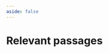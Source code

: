 ```yaml
---
aside: false
---
```


<script lang='ts' setup>

import ScriptureBrowser from '@/_comp/ScriptureBrowser.vue'

</script>


# Relevant passages

<ScriptureBrowser></ScriptureBrowser>
